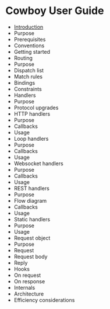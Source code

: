 Cowboy User Guide
=================

 *  [Introduction](introduction.md)
   *  Purpose
   *  Prerequisites
   *  Conventions
   *  Getting started
 *  Routing
   *  Purpose
   *  Dispatch list
   *  Match rules
   *  Bindings
   *  Constraints
 *  Handlers
   *  Purpose
   *  Protocol upgrades
 *  HTTP handlers
   *  Purpose
   *  Callbacks
   *  Usage
 *  Loop handlers
   *  Purpose
   *  Callbacks
   *  Usage
 *  Websocket handlers
   *  Purpose
   *  Callbacks
   *  Usage
 *  REST handlers
   *  Purpose
   *  Flow diagram
   *  Callbacks
   *  Usage
 *  Static handlers
   *  Purpose
   *  Usage
 *  Request object
   *  Purpose
   *  Request
   *  Request body
   *  Reply
 *  Hooks
   *  On request
   *  On response
 *  Internals
   *  Architecture
   *  Efficiency considerations
